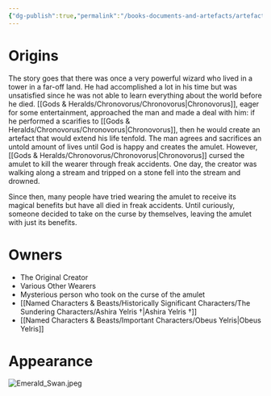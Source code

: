 ```yaml
---
{"dg-publish":true,"permalink":"/books-documents-and-artefacts/artefacts/the-emerald-swan-amulet/","tags":["Artefact"],"updated":"2025-01-14T21:11:25.930+00:00"}
---
```



# Origins
The story goes that there was once a very powerful wizard who lived in a tower in a far-off land. He had accomplished a lot in his time but was unsatisfied since he was not able to learn everything about the world before he died. [[Gods & Heralds/Chronovorus/Chronovorus\|Chronovorus]], eager for some entertainment, approached the man and made a deal with him: if he performed a scarifies to [[Gods & Heralds/Chronovorus/Chronovorus\|Chronovorus]], then he would create an artefact that would extend his life tenfold. The man agrees and sacrifices an untold amount of lives until God is happy and creates the amulet. However, [[Gods & Heralds/Chronovorus/Chronovorus\|Chronovorus]] cursed the amulet to kill the wearer through freak accidents. One day, the creator was walking along a stream and tripped on a stone fell into the stream and drowned. 

Since then, many people have tried wearing the amulet to receive its magical benefits but have all died in freak accidents. Until curiously, someone decided to take on the curse by themselves, leaving the amulet with just its benefits.

# Owners
- The Original Creator 
- Various Other Wearers
- Mysterious person who took on the curse of the amulet
- [[Named Characters & Beasts/Historically Significant  Characters/The Sundering Characters/Ashira Yelris †\|Ashira Yelris †]]
- [[Named Characters & Beasts/Important Characters/Obeus Yelris\|Obeus Yelris]]

# Appearance

![Emerald_Swan.jpeg](/img/user/Admin/Attachments/Emerald_Swan.jpeg)

